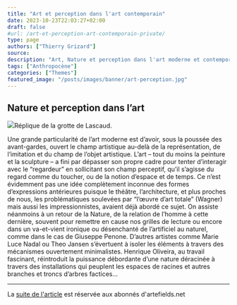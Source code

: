 ```yaml
---
title: "Art et perception dans l'art contemporain"
date: 2023-10-23T22:03:27+02:00
draft: false
#url: /art-et-perception-art-contemporain-private/
type: page
authors: ["Thierry Grizard"]
source: 
description: "Art, Nature et perception dans l'art moderne et contemporain, de Moholy-Nagy à Olafur Eliasson en passant par Marcel Duchamp."
tags: ["Anthropocène"]
categories: ["Themes"]
featured_image: "/posts/images/banner/art-perception.jpg"
---
```

## Nature et perception dans l’art

![](/posts/images/art-perception/lascaud-parietal-grotte-rupestre.jpg)Réplique de la grotte de Lascaud.

Une grande particularité de l’art moderne est d’avoir, sous la poussée des avant-gardes, ouvert le champ artistique au-delà de la représentation, de l’imitation et du champ de l’objet artistique. L’art – tout du moins la peinture et la sculpture – a fini par dépasser son propre cadre pour tenter d’interagir avec le “regardeur” en sollicitant son champ perceptif, qu’il s’agisse du regard comme du toucher, ou de la notion d’espace et de temps. Ce n’est évidemment pas une idée complètement inconnue des formes d’expressions antérieures puisque le théâtre, l’architecture, et plus proches de nous, les problématiques soulevées par “l’œuvre d’art totale” (Wagner) mais aussi les impressionnistes, avaient déjà abordé ce sujet. On assiste néanmoins à un retour de la Nature, de la relation de l’homme à cette dernière, souvent pour remettre en cause nos grilles de lecture ou encore dans un va-et-vient ironique ou désenchanté de l’artificiel au naturel, comme dans le cas de Giuseppe Penone. D’autres artistes comme Marie Luce Nadal ou Theo Jansen s’évertuent à isoler les éléments à travers des mécanismes ouvertement minimalistes. Henrique Oliveira, au travail fascinant, réintroduit la puissance débordante d’une nature déracinée à travers des installations qui peuplent les espaces de racines et autres branches et troncs d’arbres factices...

---

La [suite de l'article](https://www.artefields.net/art-et-perception-art-contemporain/) est réservée aux abonnés d'artefields.net
